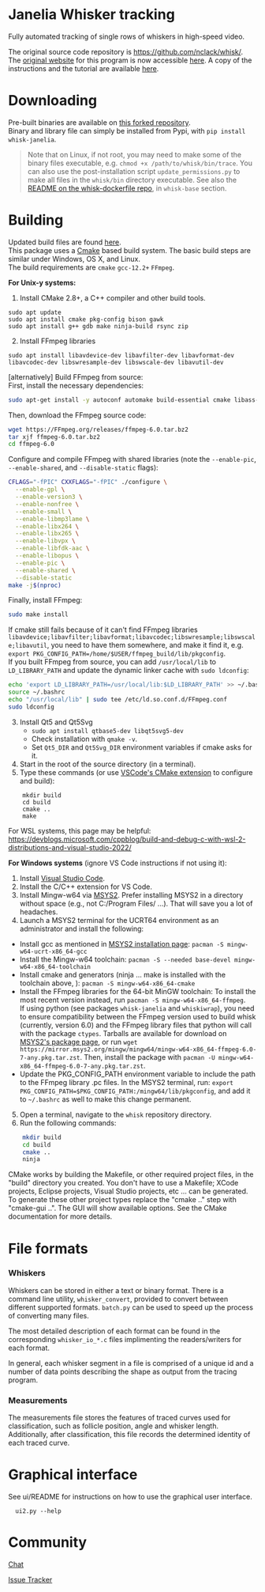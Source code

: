 Janelia Whisker tracking
========================
Fully automated tracking of single rows of whiskers in high-speed video.  

The original source code repository is https://github.com/nclack/whisk/.    
The [original website](http://openwiki.janelia.org/wiki/display/MyersLab/Whisker+Tracking) for this program is now accessible [here](https://wikis.janelia.org/display/WT/Whisker+Tracking).
A copy of the instructions and the tutorial are available [here](https://github.com/wanglab-neuro/whisk-dockerfile/tree/main/context/wiki).

Downloading
===========
Pre-built binaries are available on [this forked repository](https://github.com/vncntprvst/whisk/tree/master/whisk/bin).  
Binary and library file can simply be installed from Pypi, with `pip install whisk-janelia`.  
> Note that on Linux, if not root, you may need to make some of the binary files executable, e.g. `chmod +x /path/to/whisk/bin/trace`. You can also use the post-installation script `update_permissions.py` to make all files in the `whisk/bin` directory executable.
See also the [README on the whisk-dockerfile repo](https://github.com/wanglab-neuro/whisk-dockerfile), in `whisk-base` section.  

Building
========
Updated build files are found [here](https://github.com/vncntprvst/whisk/).  
This package uses a [Cmake][] based build system.  The basic build steps are similar under Windows, OS X, and Linux.  
The build requirements are `cmake` `gcc-12.2+` `FFmpeg`.

**For Unix-y systems:**  

1. Install CMake 2.8+, a C++ compiler and other build tools.
```
sudo apt update
sudo apt install cmake pkg-config bison gawk
sudo apt install g++ gdb make ninja-build rsync zip
```
2. Install FFmpeg libraries
```
sudo apt install libavdevice-dev libavfilter-dev libavformat-dev libavcodec-dev libswresample-dev libswscale-dev libavutil-dev
```
[alternatively] Build FFmpeg from source:  
First, install the necessary dependencies:   
```bash
sudo apt-get install -y autoconf automake build-essential cmake libass-dev libfreetype6-dev libsdl2-dev libtool libva-dev libvdpau-dev libvorbis-dev libxcb1-dev libxcb-shm0-dev libxcb-xfixes0-dev pkg-config texinfo zlib1g-dev yasm libx264-dev libx265-dev libnuma-dev libvpx-dev libfdk-aac-dev libmp3lame-dev libopus-dev
```
Then, download the FFmpeg source code:  
```bash
wget https://FFmpeg.org/releases/ffmpeg-6.0.tar.bz2
tar xjf ffmpeg-6.0.tar.bz2
cd ffmpeg-6.0
```
Configure and compile FFmpeg with shared libraries (note the `--enable-pic`, `--enable-shared`, and `--disable-static` flags):
```bash
CFLAGS="-fPIC" CXXFLAGS="-fPIC" ./configure \
  --enable-gpl \
  --enable-version3 \
  --enable-nonfree \
  --enable-small \
  --enable-libmp3lame \
  --enable-libx264 \
  --enable-libx265 \
  --enable-libvpx \
  --enable-libfdk-aac \
  --enable-libopus \
  --enable-pic \
  --enable-shared \
  --disable-static
make -j$(nproc)
```
Finally, install FFmpeg:  
```bash
sudo make install
```

If cmake still fails because of it can't find FFmpeg libraries `libavdevice;libavfilter;libavformat;libavcodec;libswresample;libswscale;libavutil`, you need to have them somewhere, and make it find it, e.g. `export PKG_CONFIG_PATH=/home/$USER/ffmpeg_build/lib/pkgconfig`.  
If you built FFmpeg from source, you can add `/usr/local/lib` to `LD_LIBRARY_PATH` and update the dynamic linker cache with `sudo ldconfig`:  
```bash
echo 'export LD_LIBRARY_PATH=/usr/local/lib:$LD_LIBRARY_PATH' >> ~/.bashrc
source ~/.bashrc
echo "/usr/local/lib" | sudo tee /etc/ld.so.conf.d/FFmpeg.conf
sudo ldconfig
```

3. Install Qt5 and Qt5Svg
    * `sudo apt install qtbase5-dev libqt5svg5-dev` 
    * Check installation with `qmake -v`.
    * Set `Qt5_DIR` and `Qt5Svg_DIR` environment variables if cmake asks for it.
4. Start in the root of the source directory (in a terminal).
5. Type these commands (or use [VSCode's CMake extension](https://marketplace.visualstudio.com/items?itemName=ms-vscode.cmake-tools) to configure and build):
```
    mkdir build
    cd build
    cmake ..
    make
```

For WSL systems, this page may be helpful:  
https://devblogs.microsoft.com/cppblog/build-and-debug-c-with-wsl-2-distributions-and-visual-studio-2022/

**For Windows systems** (ignore VS Code instructions if not using it):  

1. Install [Visual Studio Code](https://code.visualstudio.com/download).
2. Install the C/C++ extension for VS Code. 
3. Install Mingw-w64 via [MSYS2](https://www.msys2.org/). Prefer installing MSYS2 in a directory without space (e.g., not C:/Program Files/ ...). That will save you a lot of headaches.
4. Launch a MSYS2 terminal for the UCRT64 environment as an administrator and install the following:  
* Install gcc as mentioned in [MSYS2 installation page](https://www.msys2.org/): `pacman -S mingw-w64-ucrt-x86_64-gcc`   
* Install the Mingw-w64 toolchain: `pacman -S --needed base-devel mingw-w64-x86_64-toolchain`
* Install cmake and generators (ninja ... make is installed with the toolchain above, ): `pacman -S mingw-w64-x86_64-cmake`
* Install the FFmpeg libraries for the 64-bit MinGW toolchain: 
     To install the most recent version instead, run `pacman -S mingw-w64-x86_64-ffmpeg`.  
     If using python (see packages `whisk-janelia` and `whiskiwrap`), you need to ensure compatibility between the FFmpeg version used to build whisk (currently, version 6.0) and the FFmpeg library files that python will call with the package `ctypes`. Tarballs are available for download on [MSYS2's package page](https://packages.msys2.org/package/mingw-w64-x86_64-ffmpeg), or run `wget https://mirror.msys2.org/mingw/mingw64/mingw-w64-x86_64-ffmpeg-6.0-7-any.pkg.tar.zst`. Then, install the package with  `pacman -U mingw-w64-x86_64-ffmpeg-6.0-7-any.pkg.tar.zst`.    
* Update the PKG_CONFIG_PATH environment variable to include the path to the FFmpeg library .pc files. In the MSYS2 terminal, run: `export PKG_CONFIG_PATH=$PKG_CONFIG_PATH:/mingw64/lib/pkgconfig`, and add it to `~/.bashrc` as well to make this change permanent.
5. Open a terminal, navigate to the `whisk` repository directory.
6. Run the following commands:  
```bash
    mkdir build
    cd build
    cmake ..
    ninja
```  

CMake works by building the Makefile, or other required project files, in the "build" directory you created.  You don't have to use a Makefile; XCode projects,
Eclipse projects, Visual Studio projects, etc ... can be generated.  To generate these other project types replace the "cmake .." step with "cmake-gui ..".  The
GUI will show available options.  See the CMake documentation for more details.  

[Cmake]: http://www.cmake.org


File formats
============

### Whiskers

Whiskers can be stored in either a text or binary format.  There is a command line utility, `whisker_convert`, provided to convert between different
supported formats. `batch.py` can be used to speed up the process of converting many files.

The most detailed description of each format can be found in the corresponding `whisker_io_*.c` files implimenting the readers/writers for each format.

In general, each whisker segment in a file is comprised of a unique id and a number of data points describing the shape as output from the tracing program.

### Measurements 

The measurements file stores the features of traced curves used for classification, such as follicle position, angle and whisker length.
Additionally, after classification, this file records the determined identity of each traced curve.

Graphical interface
===================

See ui/README for instructions on how to use the graphical user interface.

      ui2.py --help

Community
=========

[Chat](https://discord.gg/Y7QJerr)

[Issue Tracker](https://github.com/nclack/whisk/issues)

